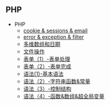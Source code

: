 ## PHP
- PHP
  - [cookie & sessions & email](PHP/cookie%20&%20sessions%20&%20email.md)
  - [error & exception & filter](PHP/error%20&%20exception%20&%20filter.md)
  - [多维数组和日期](PHP/多维数组和日期.md)
  - [文件操作](PHP/文件操作.md)
  - [表单（1）-表单处理](PHP/表单（1）-表单处理.md)
  - [表单（2）-表单完成](PHP/表单（2）-表单完成.md)
  - [语法(1)-基本语法](PHP/语法(1)-基本语法.md)
  - [语法（2）-字符串函数&常量](PHP/语法（2）-字符串函数&常量.md)
  - [语法（3）-控制结构](PHP/语法（3）-控制结构.md)
  - [语法（4）-函数&数组&超全局变量](PHP/语法（4）-函数&数组&超全局变量.md)
